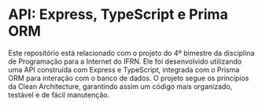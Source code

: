 # API: Express, TypeScript e Prima ORM
<p>
    Este repositório está relacionado com o projeto do 4º bimestre da disciplina de Programação para a Internet do IFRN. 
    Ele foi desenvolvido utilizando uma API construída com Express e TypeScript, integrada com o Prisma ORM para interação 
    com o banco de dados. O projeto segue os princípios da Clean Architecture, garantindo assim um código mais organizado, 
    testável e de fácil manutenção.
</p>
